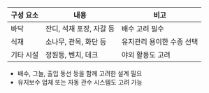 | 구성 요소 | 내용                    | 비고                          |
|------------|-------------------------|-------------------------------|
| 바닥        | 잔디, 석재 포장, 자갈 등   | 배수 고려 필수                 |
| 식재        | 소나무, 관목, 화단 등      | 유지관리 용이한 수종 선택      |
| 기타 시설   | 정원등, 벤치, 데크        | 야외 활용도 고려               |

- 배수, 그늘, 출입 동선 등을 함께 고려한 설계 필요
- 유지보수 업체 또는 자동 관수 시스템도 고려 가능
